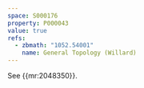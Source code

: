 ```yaml
---
space: S000176
property: P000043
value: true
refs:
  - zbmath: "1052.54001"
    name: General Topology (Willard)
---
```


See {{mr:2048350}}.
